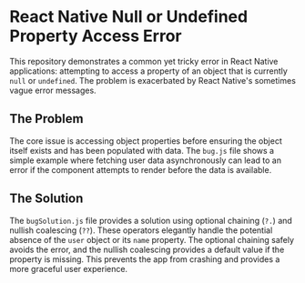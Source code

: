 # React Native Null or Undefined Property Access Error

This repository demonstrates a common yet tricky error in React Native applications: attempting to access a property of an object that is currently `null` or `undefined`. The problem is exacerbated by React Native's sometimes vague error messages.

## The Problem

The core issue is accessing object properties before ensuring the object itself exists and has been populated with data.  The `bug.js` file shows a simple example where fetching user data asynchronously can lead to an error if the component attempts to render before the data is available.

## The Solution

The `bugSolution.js` file provides a solution using optional chaining (`?.`) and nullish coalescing (`??`).  These operators elegantly handle the potential absence of the `user` object or its `name` property.  The optional chaining safely avoids the error, and the nullish coalescing provides a default value if the property is missing.  This prevents the app from crashing and provides a more graceful user experience.
